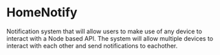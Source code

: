 # HomeNotify
Notification system that will allow users to make use of any device to interact with a Node based API. The system will allow multiple devices to interact with each other and send notifications to eachother. 
